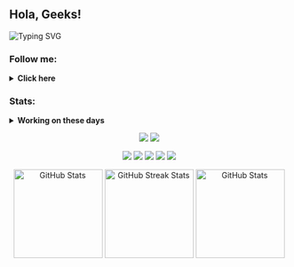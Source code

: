 ## Hola, Geeks!
<img src="https://readme-typing-svg.demolab.com?font=Young+Serif&duration=3000&pause=1000&color=2AA889&random=false&width=435&lines=I'm+Asep+M.+S.+just+a+simple+man;I'm+interested+in+Computer%2C+Web+%26+Music" alt="Typing SVG"/>

### Follow me:
<details>
 <summary><strong>Click here</strong></summary>
  <a href="https://linkedin.com/in/moehammad-asep-ab405048">
   <img src="https://cdn.jsdelivr.net/npm/simple-icons@v3/icons/linkedin.svg" alt="Linkedin profile" width="30"/>
  </a>
  <a href="https://soundcloud.com/asepmscom">
   <img src="https://cdn.jsdelivr.net/npm/simple-icons@v3/icons/soundcloud.svg" alt="SoundCloud profile" width="30"/>
  </a>
  <a href="https://twitter.com/asepmscom">
   <img src="https://cdn.jsdelivr.net/npm/simple-icons@v3/icons/twitter.svg" alt="Twitter profile" width="30"/>
  </a>
  <a href="https://instagram.com/asepmscom">
   <img src="https://cdn.jsdelivr.net/npm/simple-icons@v3/icons/instagram.svg" alt="Instagram profile" width="30"/>
  </a>
</details>

### Stats:
<details>
 <summary><strong>Working on these days</strong></summary>
  - 💻 I’m currently learning Python and C/C++</br>
  - 📧 How to reach me: <a href="asepmsholeh@gmail.com">Email me!</a></br>
  - ❔ Ask me about anything</br>
  - 🕵🏻‍♂️ Pronouns: He/Him</br>
</details>

<p align="center">
 <img src="https://visitcount.itsvg.in/api?id=asepms92&icon=5&color=0"/>
 <a href="https://paypal.me/asepms">
  <img src="https://img.shields.io/badge/Buy%20Me%20a%20Coffee-003087?style=for-the-badge&logo=paypal&logoColor=blue"/>
 </a>
</p>

<p align="center">
 <img src="https://img.shields.io/badge/OS-MacOS-red?&logo=apple"/>
 <img src="https://img.shields.io/badge/OS-Windows-blue?&logo=windows"/>
 <img src="https://img.shields.io/badge/OS-Manjaro-green?&logo=manjaro"/>
 <img src="https://img.shields.io/badge/Code-C/C++-white?&logo=cplusplus"/>
 <img src="https://img.shields.io/badge/Code-Python-purple?&logo=python"/>
</p>

<p align="center">
 <img src="https://github-readme-stats.vercel.app/api?username=asepms92&show_icons=true&theme=gotham&bg_color=FFFFFF00&hide_border=true&include_all_commits=true&rank_icon=github" alt="GitHub Stats" height=160/>
 <img src="https://github-readme-streak-stats.herokuapp.com/?user=asepms92&theme=gotham&background=FFFFFF00&stroke=FFFFFF00&hide_border=true" alt="GitHub Streak Stats" height=160/>
 <img src="https://github-readme-stats.vercel.app/api/top-langs/?username=asepms92&theme=gotham&bg_color=FFFFFF00&hide_border=true&layout=compact" alt="GitHub Stats" height=160/>
</p>
